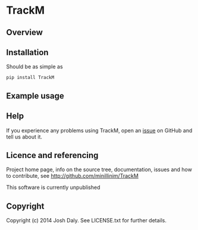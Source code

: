 # TrackM

## Overview

## Installation

Should be as simple as

    pip install TrackM

## Example usage

## Help

If you experience any problems using TrackM, open an [issue](https://github.com/minillinim/TrackM/issues) on GitHub and tell us about it.

## Licence and referencing

Project home page, info on the source tree, documentation, issues and how to contribute, see http://github.com/minillinim/TrackM

This software is currently unpublished

## Copyright

Copyright (c) 2014 Josh Daly. See LICENSE.txt for further details.

